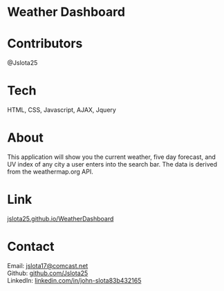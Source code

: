 # Weather Dashboard

# Contributors
@Jslota25

# Tech
HTML, CSS, Javascript, AJAX, Jquery

# About
This application will show you the current weather, five day forecast, and UV index of any city a user enters into the search bar.  The data is derived from the weathermap.org API.

# Link
<a href ="https://jslota25.github.io/WeatherDashboard">jslota25.github.io/WeatherDashboard</a>

# Contact
Email: <a href="mailto:jslota17@comcast.net">jslota17@comcast.net</a> <br>
Github: <a href="https://github.com/Jslota25">github.com/Jslota25</a> <br>
LinkedIn: <a href="https://www.linkedin.com/in/john-slota-83b432165/">linkedin.com/in/john-slota83b432165</a>